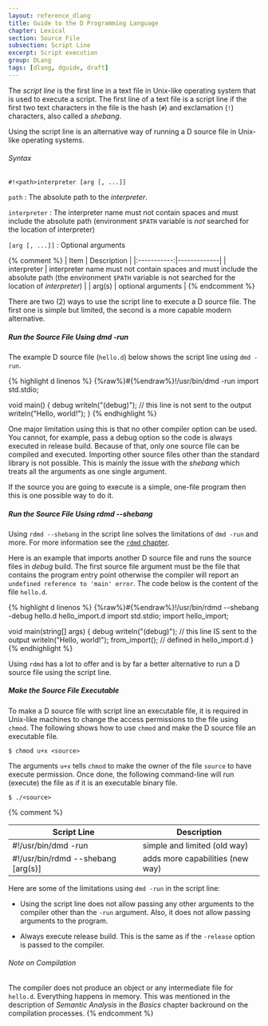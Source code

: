 ```yaml
---
layout: reference_dlang
title: Guide to the D Programming Language
chapter: Lexical
section: Source File
subsection: Script Line
excerpt: Script execution
group: DLang
tags: [dlang, dguide, draft]
---
```


The _script line_ is the first line in a text file in Unix-like operating system that is used to execute a script.
The first line of a text file is a script line if the first two text characters in the file is the hash (`#`) and exclamation (`!`) characters, also called a _shebang_.

Using the script line is an alternative way of running a D source file in Unix-like operating systems.

<div markdown='1' class='syntax'>

###### Syntax

    #!<path>interpreter [arg [, ...]]

`path`
: The absolute path to the _interpreter_.

`interpreter`
: The interpreter name must not contain spaces and must include the absolute path (environment `$PATH` variable is _not_ searched for the location of interpreter)
    
`[arg [, ...]]`
: Optional arguments

</div>

{% comment %}
| Item        | Description |
|:-----------:|-------------|
| interpreter | interpreter name must not contain spaces and must include the absolute path (the environment `$PATH` variable is not searched for the location of _interpreter_) |
| arg(s)      | optional arguments |
{% endcomment %}

There are two (2) ways to use the script line to execute a D source file.
The first one is simple but limited, the second is a more capable modern alternative.
    
##### Run the Source File Using dmd -run
    
The example D source file (`hello.d`) below shows the script line using `dmd -run`.

{% highlight d linenos %}
{%raw%}#{%endraw%}!/usr/bin/dmd -run
import std.stdio;

void main() {
    debug writeln("(debug)");   // this line is not sent to the output
    writeln("Hello, world!");
}
{% endhighlight %}

One major limitation using this is that no other compiler option can be used.
You cannot, for example, pass a debug option so the code is always executed in release build.
Because of that, only one source file can be compiled and executed.
Importing other source files other than the standard library is not possible.
This is mainly the issue with the _shebang_ which treats all the arguments as one single argument.

If the source you are going to execute is a simple, one-file program then this is one possible way to do it.

##### Run the Source File Using rdmd --shebang

Using `rdmd --shebang` in the script line solves the limitations of `dmd -run` and more.
For more information see the [`rdmd` chapter](/dlang-guide/rdmd.html).

Here is an example that imports another D source file and runs the source files in _debug_ build.
The first source file argument must be the file that contains the program entry point otherwise the compiler will report an `undefined reference to 'main' error`.
The code below is the content of the file `hello.d`.

{% highlight d linenos %}
{%raw%}#{%endraw%}!/usr/bin/rdmd --shebang -debug hello.d hello_import.d
import std.stdio;
import hello_import;

void main(string[] args) {
    debug writeln("(debug)");   // this line IS sent to the output
    writeln("Hello, world!");
    from_import();              // defined in hello_import.d
}
{% endhighlight %}

Using `rdmd` has a lot to offer and is by far a better alternative to run a D source file using the script line.
 
##### Make the Source File Executable

To make a D source file with script line an executable file, it is required in Unix-like machines to change the access permissions to the file using `chmod`.
The following shows how to use `chmod` and make the D source file an executable file.

~~~
$ chmod u+x <source>
~~~
    
The arguments `u+x` tells `chmod` to make the owner of the file `source` to have execute permission.
Once done, the following command-line will run (execute) the file as if it is an executable binary file.

~~~
$ ./<source>
~~~

    
{% comment %}

| Script Line                        | Description |
|------------------------------------|-------------|
| #!/usr/bin/dmd -run                | simple and limited (old way) |
| #!/usr/bin/rdmd --shebang [arg(s)] | adds more capabilities (new way) |

Here are some of the limitations using `dmd -run` in the script line:

* Using the script line does not allow passing any other arguments to the compiler other than the `-run` argument.
Also, it does not allow passing arguments to the program.

* Always execute release build.
This is the same as if the `-release` option is passed to the compiler.

###### Note on Compilation

The compiler does not produce an object or any intermediate file for `hello.d`.
Everything happens in memory.
This was mentioned in the description of _Semantic Analysis_ in the _Basics_ chapter backround on the compilation processes.
{% endcomment %}

